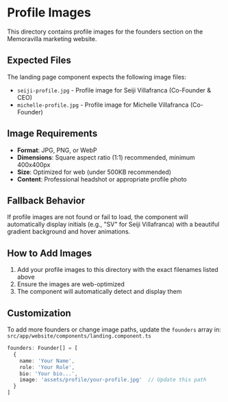 # Profile Images

This directory contains profile images for the founders section on the Memoravilla marketing website.

## Expected Files

The landing page component expects the following image files:

- `seiji-profile.jpg` - Profile image for Seiji Villafranca (Co-Founder & CEO)
- `michelle-profile.jpg` - Profile image for Michelle Villafranca (Co-Founder)

## Image Requirements

- **Format**: JPG, PNG, or WebP
- **Dimensions**: Square aspect ratio (1:1) recommended, minimum 400x400px
- **Size**: Optimized for web (under 500KB recommended)
- **Content**: Professional headshot or appropriate profile photo

## Fallback Behavior

If profile images are not found or fail to load, the component will automatically display initials (e.g., "SV" for Seiji Villafranca) with a beautiful gradient background and hover animations.

## How to Add Images

1. Add your profile images to this directory with the exact filenames listed above
2. Ensure the images are web-optimized
3. The component will automatically detect and display them

## Customization

To add more founders or change image paths, update the `founders` array in:
`src/app/website/components/landing.component.ts`

```typescript
founders: Founder[] = [
  {
    name: 'Your Name',
    role: 'Your Role',
    bio: 'Your bio...',
    image: 'assets/profile/your-profile.jpg'  // Update this path
  }
]
```
